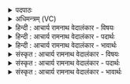 <details><summary>पदपाठः</summary>

तम्। वः꣣। वा꣡जा꣢꣯नाम्। प꣡ति꣢꣯म्। अ꣡हू꣢꣯महि। श्र꣣वस्य꣡वः꣢। अ꣡प्रा꣢꣯युभिः। अ। प्रा꣣युभिः। यज्ञे꣡भिः꣢। वा꣣वृधे꣡न्य꣢म्। १६८६।
</details>

<details><summary>अधिमन्त्रम् (VC)</summary>

- इन्द्रः
- विश्वमना वैयश्वः
- उष्णिक्
- ऋषभः
</details>

<details><summary>हिन्दी : आचार्य रामनाथ वेदालंकार - विषयः</summary>

अब जगदीश्वर को बुलाते हैं।
</details>

<details><summary>हिन्दी : आचार्य रामनाथ वेदालंकार - पदार्थः</summary>

पदार्थान्वयभाषाः -  हे साथियो! (श्रवस्यवः)कीर्ति के इच्छुक हम(वः)तुम्हारे(वाजानाम्)बल,विज्ञान,अन्न,धन आदियों के(पतिम्)स्वामी वा पालनकर्ता और(अप्रायुभिः)बिना प्रमाद के किये जानेवाले(यज्ञेभिः)सृष्टि के उत्पादन,धारण,पालन,न्याय आदि यज्ञों से(वावृधेन्यम्)बढ़ी हुई महिमावाले(तम्)उस इन्द्र जगदीश्वर को(अहूमहि)बुलाते हैं ॥३॥
</details>

<details><summary>हिन्दी : आचार्य रामनाथ वेदालंकार - भावार्थः</summary>

भावार्थभाषाः -  सबको चाहिए कि संसार में विद्यमान सब ऐश्वर्यों के स्वामी,सदा परोपकाररूप यज्ञ में संलग्न,महामहिम,राजराजेश्वर जगदीश को पुकारें तथा उसकी स्तुति और उपासना करें ॥३॥
</details>

<details><summary>संस्कृत : आचार्य रामनाथ वेदालंकार - विषयः</summary>

अथ जगदीश्वरमाह्वयति।
</details>

<details><summary>संस्कृत : आचार्य रामनाथ वेदालंकार - पदार्थः</summary>

पदार्थान्वयभाषाः -  हे सखायः! (श्रवस्यवः)कीर्त्यभिलाषुका वयम्(वः)युष्माकम्(वाजानाम्)बलविज्ञानधनान्नादीनाम्(पतिम्)स्वामिनं पालकं वा,किञ्च(अप्रायुभिः)अप्रमादयुक्तैः।[अप्रायुवोऽप्रमाद्यन्तः निरु० ४।१९।] (यज्ञेभिः)सृष्ट्युत्पत्तिधारणपालनन्यायादिभिः(वावृधेन्यम्)परिवृद्धमहिमानम्(तम्)इन्द्रं जगदीश्वरम्,वयम्(अहूमहि)आह्वयामः।[ह्वयतेर्लुङि‘बहुलं छन्दसि।’अ० ६।१।३४ इति सम्प्रसारणम्]॥३॥
</details>

<details><summary>संस्कृत : आचार्य रामनाथ वेदालंकार - भावार्थः</summary>

भावार्थभाषाः -  जगति विद्यमानानां सर्वेषामैश्वर्याणां स्वामी,नित्यं परोपकारयज्ञे संलग्नो महामहिमा राजराजेश्वरो जगदीशः सर्वैः सश्रद्धमाह्वातव्यः स्तोतव्य उपासनीयश्च ॥३॥
</details>